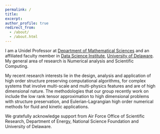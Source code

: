 ```yaml
---
permalink: /
title: 
excerpt: 
author_profile: true
redirect_from: 
  - /about/
  - /about.html
---
```

I am a Unidel Professor at [Department of Mathematical Sciences](https://www.mathsci.udel.edu/) and an affiliated faculty member in [Data Science Institute](https://dsi.udel.edu/), [University of Delaware](https://www.udel.edu/). My general area of research is Numerical analysis and Scientific Computing. 

My recent research interests lie in the design, analysis and application of high order structure preserving computational algorithms, for complex systems that involve multi-scale and multi-physics features and are of high dimensional nature. The methodologies that our group recently work on include the low rank tensor approximation to high dimensional problems with structure preservation, and Eulerian-Lagrangian high order numerical methods for fluid and kinetic applications. 

We gratefully acknowledge support from Air Force Office of Scientific Research, Department of Energy, National Science Foundation and University of Delaware. 

